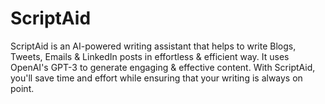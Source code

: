 # ScriptAid
ScriptAid is an AI-powered writing assistant that helps to write Blogs, Tweets, Emails &amp; LinkedIn posts in effortless &amp; efficient way. It uses OpenAI's GPT-3 to generate engaging &amp; effective content. With ScriptAid, you'll save time and effort while ensuring that your writing is always on point.
